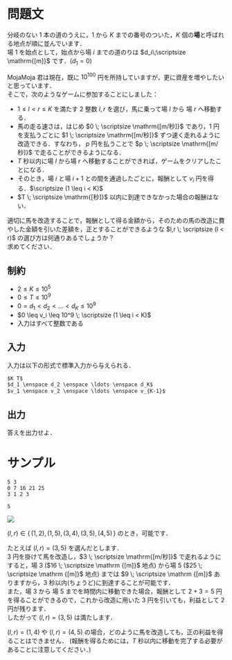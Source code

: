 問題文
=====
分岐のない $1$ 本の道のうえに，$1$ から $K$ までの番号のついた，$K$ 個の**場**と呼ばれる地点が順に並んでいます．  
場 $1$ を始点として，始点から場 $i$ までの道のりは $d_i\;\scriptsize \mathrm{[m]}$ です．($d_1 = 0$)  

MojaMoja 君は現在，既に $10^{100}$ 円を所持していますが，更に資産を増やしたいと思っています．  
そこで，次のようなゲームに参加することにしました：  
- $1 \leq l < r \leq K$ を満たす $2$ 整数 $l, r$ を選び，馬に乗って場 $l$ から 場 $r$ へ移動する．  
- 馬の走る速さは，はじめ $0 \; \scriptsize \mathrm{[m/秒]}$ であり，$1$ 円を支払うごとに $1 \; \scriptsize \mathrm{[m/秒]}$ ずつ速く走れるように改造できる．すなわち， $p$ 円を払うことで $p \; \scriptsize \mathrm{[m/秒]}$ で走ることができるようになる．  
- $T$ 秒以内に場 $l$ から場 $r$ へ移動することができれば，ゲームをクリアしたことになる．  
- そのとき，場 $i$ と場 $i+1$ との間を通過したごとに，報酬として $v_i$ 円を得る．$\scriptsize (1 \leq i < K)$
- $T \; \scriptsize \mathrm{[秒]}$ 以内に到達できなかった場合の報酬はない．

適切に馬を改造することで，報酬として得る金額から，そのための馬の改造に費やした金額を引いた差額を，正とすることができるような $l,r \; \scriptsize (l < r)$ の選び方は何通りあるでしょうか？  
求めてください．

制約
-----
- $2 \leq K \leq 10^5$  
- $0 \leq T \leq 10^9$  
- $0 = d_1 < d_2 < ... < d_K \leq 10^9$  
- $0 \leq v_i \leq 10^9 \; \scriptsize (1 \leq i < K)$
- 入力はすべて整数である

入力
-----
入力は以下の形式で標準入力から与えられる．
```md
$K T$  
$d_1 \enspace d_2 \enspace \ldots \enspace d_K$  
$v_1 \enspace v_2 \enspace \ldots \enspace v_{K-1}$
```

出力
-----
答えを出力せよ．  

サンプル
=====
```入力例1
5 3
0 7 16 21 25
3 1 2 3
```
```出力例1
5
```
![](https://u.cubeupload.com/kakurenbo/sample0001.png)

$(l, r) \in \{\, (1, 2), (1,5), (3,4), (3,5), (4,5) \, \}$ のとき，可能です．

たとえば $(l, r) = (3, 5)$ を選んだとします．  
$3$ 円を掛けて馬を改造し，$3 \; \scriptsize \mathrm{[m/秒]}$ で走れるようにすると，場 $3$ ($16 \; \scriptsize \mathrm {[m]}$ 地点) から場 $5$ ($25 \; \scriptsize \mathrm {[m]}$ 地点) までは $9 \; \scriptsize \mathrm {[m]}$ ありますから，$3$ 秒以内(ちょうど)に到達することが可能です．  
また，場 $3$ から 場 $5$ までを時間内に移動できた場合，報酬として $2 + 3 = 5$ 円を得ることができるので，これから改造に用いた $3$ 円を引いても，利益として $2$ 円が残ります．  
したがって $(l, r) = (3, 5)$ は満たします．

$(l, r) = (1, 4)$ や $(l, r) = (4, 5)$ の場合，どのように馬を改造しても，正の利益を得ることはできません．
(報酬を得るためには，$T$ 秒以内に移動を完了する必要があることに注意してください．)

